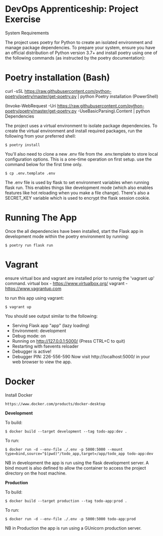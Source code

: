# DevOps Apprenticeship: Project Exercise

System Requirements

The project uses poetry for Python to create an isolated environment and manage package dependencies. To prepare your system, ensure you have an official distribution of Python version 3.7+ and install poetry using one of the following commands (as instructed by the poetry documentation):

# Poetry installation (Bash)

curl -sSL https://raw.githubusercontent.com/python-poetry/poetry/master/get-poetry.py | python
Poetry installation (PowerShell)

(Invoke-WebRequest -Uri https://raw.githubusercontent.com/python-poetry/poetry/master/get-poetry.py -UseBasicParsing).Content | python
Dependencies

The project uses a virtual environment to isolate package dependencies. To create the virtual environment and install required packages, run the following from your preferred shell:

    $ poetry install

You'll also need to clone a new .env file from the .env.template to store local configuration options. This is a one-time operation on first setup. use the command below for the first time only.

    $ cp .env.template .env  

The .env file is used by flask to set environment variables when running flask run. This enables things like development mode (which also enables features like hot reloading when you make a file change). There's also a SECRET_KEY variable which is used to encrypt the flask session cookie.

# Running The App

Once the all dependencies have been installed, start the Flask app in development mode within the poetry environment by running:

    $ poetry run flask run

# Vagrant

ensure virtual box and vagrant are installed prior to runnig the 'vagrant up' command. virtual box - https://www.virtualbox.org/ vagrant - https://www.vagrantup.com

to run this app using vagrant: 

    $ vagrant up

You should see output similar to the following:

 * Serving Flask app "app" (lazy loading)
 * Environment: development
 * Debug mode: on
 * Running on http://127.0.0.1:5000/ (Press CTRL+C to quit)
 * Restarting with fsevents reloader
 * Debugger is active!
 * Debugger PIN: 226-556-590
Now visit http://localhost:5000/ in your web browser to view the app.


# Docker

Install Docker
    
    https://www.docker.com/products/docker-desktop

**Development**

To build:
    
    $ docker build --target development --tag todo-app:dev .

To run:

    $ docker run -d --env-file ./.env -p 5000:5000 --mount type=bind,source="$(pwd)"/todo_app,target=/app/todo_app todo-app:dev

NB in development the app is run using the flask development server. A bind mount is also defined to allow the container to access the project directory on the host machine. 

**Production**

To build:
    
    $ docker build --target production --tag todo-app:prod .

To run:

    $ docker run -d --env-file ./.env -p 5000:5000 todo-app:prod

NB in Production the app is run using a GUnicorn production server. 
